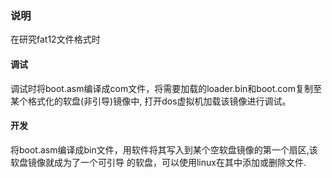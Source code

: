 ### 说明
在研究fat12文件格式时

#### 调试

调试时将boot.asm编译成com文件，将需要加载的loader.bin和boot.com复制至某个格式化的软盘(非引导)镜像中,
打开dos虚拟机加载该镜像进行调试。

#### 开发

将boot.asm编译成bin文件，用软件将其写入到某个空软盘镜像的第一个扇区,该软盘镜像就成为了一个可引导
的软盘，可以使用linux在其中添加或删除文件.
